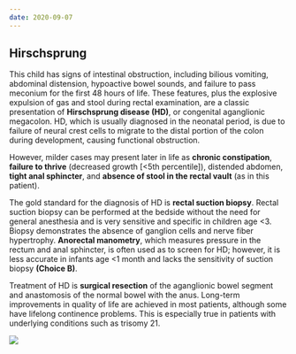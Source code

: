 ```yaml
---
date: 2020-09-07
---
```


## Hirschsprung

<!-- hirschsprung sx, dx -->

This child has signs of intestinal obstruction,  including bilious vomiting, abdominal distension, hypoactive bowel  sounds, and failure to pass meconium for the first 48 hours of life.  These features, plus the explosive expulsion of gas and stool during  rectal examination, are a classic presentation of **Hirschsprung disease (HD)**, or congenital aganglionic megacolon. HD, which is usually diagnosed in the neonatal period, is due to failure of neural crest cells to migrate to the distal portion of the colon during development, causing  functional obstruction.

However, milder cases may present later in life as **chronic constipation**, **failure to thrive** (decreased growth \[<5th percentile]), distended abdomen, **tight anal sphincter**, and **absence of stool in the rectal vault** (as in this patient).

The gold standard for the diagnosis of HD is **rectal suction biopsy**.  Rectal suction biopsy can be performed at the bedside without the need  for general anesthesia and is very sensitive and specific in children  age <3. Biopsy demonstrates the absence of ganglion cells and nerve  fiber hypertrophy. **Anorectal manometry**, which measures pressure in the rectum and anal sphincter, is often used as to screen  for HD; however, it is less accurate in infants age <1 month and lacks the sensitivity of suction biopsy **(Choice B)**.

Treatment of HD is **surgical resection** of the aganglionic bowel segment and anastomosis of the normal bowel with the anus.  Long-term improvements in quality of life are achieved in most patients, although some have lifelong continence problems.  This is especially true in patients with underlying conditions such as trisomy 21.

![](https://photos.thisispiggy.com/file/wikiFiles/image-20200713164217499.png)

